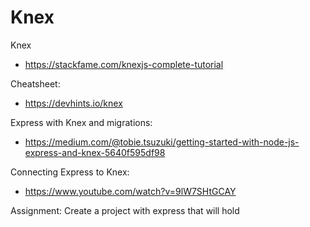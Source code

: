 # Knex


Knex 
* https://stackfame.com/knexjs-complete-tutorial

Cheatsheet:
* https://devhints.io/knex


Express with Knex and migrations:
* https://medium.com/@tobie.tsuzuki/getting-started-with-node-js-express-and-knex-5640f595df98


Connecting Express to Knex:
* https://www.youtube.com/watch?v=9lW7SHtGCAY


Assignment:
Create a project with express that will hold 
